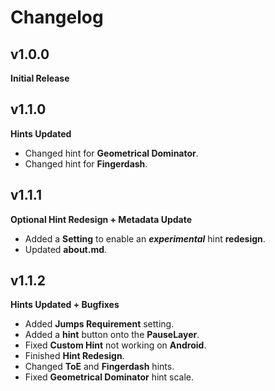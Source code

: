 # Changelog

## v1.0.0
**Initial Release**

## v1.1.0
**Hints Updated**
- Changed hint for **Geometrical Dominator**.
- Changed hint for **Fingerdash**.

## v1.1.1
**Optional Hint Redesign + Metadata Update**
- Added a **Setting** to enable an ***experimental*** hint **redesign**.
- Updated **about.md**.

## v1.1.2
**Hints Updated + Bugfixes**
- Added **Jumps Requirement** setting.
- Added a **hint** button onto the **PauseLayer**.
- Fixed **Custom Hint** not working on **Android**.
- Finished **Hint Redesign**.
- Changed **ToE** and **Fingerdash** hints.
- Fixed **Geometrical Dominator** hint scale.
